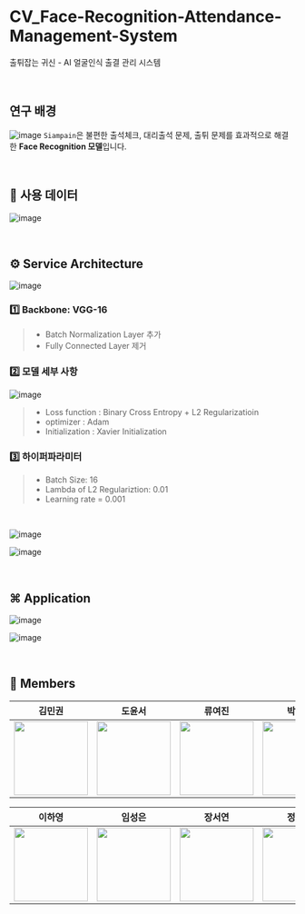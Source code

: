 # CV_Face-Recognition-Attendance-Management-System
출튀잡는 귀신 - AI 얼굴인식 출결 관리 시스템

<br>

## 연구 배경
![image](https://github.com/khuda-5th/CV_Face-Recognition-Attendance-Management-System/assets/160306623/a31158a1-0770-4cf4-b6af-d818e22448d8)
`Siampain`은 불편한 출석체크, 대리출석 문제, 출튀 문제를 효과적으로 해결한 **Face Recognition 모델**입니다.

<br>

## 📌 사용 데이터
![image](https://github.com/khuda-5th/CV_Face-Recognition-Attendance-Management-System/assets/160306623/bf46c72f-26fa-4944-a83d-32a62aefe6fd)

<br>

## ⚙️ Service Architecture
![image](https://github.com/khuda-5th/CV_Face-Recognition-Attendance-Management-System/assets/160306623/6aa211cb-d8f0-4860-9f9b-4d895dca660c)
### 1️⃣ Backbone: VGG-16
>- Batch Normalization Layer 추가
>- Fully Connected Layer 제거
### 2️⃣ 모델 세부 사항
![image](https://github.com/khuda-5th/CV_Face-Recognition-Attendance-Management-System/assets/160306623/3a34954f-93cc-4162-9fa6-204fa78d2311)
>- Loss function : Binary Cross Entropy + L2 Regularizatioin
>- optimizer : Adam
>- Initialization : Xavier Initialization
### 3️⃣ 하이퍼파라미터
>- Batch Size: 16
>- Lambda of L2 Regulariztion: 0.01
>- Learning rate = 0.001
<br>

![image](https://github.com/khuda-5th/CV_Face-Recognition-Attendance-Management-System/assets/160306623/12768817-3d93-4834-b037-05ab491c5f0f)

![image](https://github.com/khuda-5th/CV_Face-Recognition-Attendance-Management-System/assets/160306623/d7d38df7-e57e-4c63-9f12-023596fb60cd)

<br>

## ⌘ Application

![image](https://github.com/khuda-5th/CV_Face-Recognition-Attendance-Management-System/assets/160306623/e79915ac-6e68-483d-ac33-93b83b851403)

![image](https://github.com/khuda-5th/CV_Face-Recognition-Attendance-Management-System/assets/160306623/ee080783-ea58-4d00-8ac1-5243b4d7bba7)

<br>

## 🤗 Members
| 김민권 | 도윤서 | 류여진 | 박현준 |
| :-: | :-: | :-: | :-: |
| <img src='https://github.com/khuda-5th/CV_Face-Recognition-Attendance-Management-System/assets/160306623/6128d65a-de7f-4f8c-a33f-fcdb0ae3c373' height=130 width=130></img> |  <img src='https://github.com/khuda-5th/CV_Face-Recognition-Attendance-Management-System/assets/160306623/9d3b5adf-e69e-4ff8-81f1-e0808f8847ae' height=130 width=130></img> | <img src='https://github.com/khuda-5th/CV_Face-Recognition-Attendance-Management-System/assets/160306623/96ed3cef-a558-4920-b78e-96b060176c82' height=130 width=130></img> | <img src='https://github.com/khuda-5th/CV_Face-Recognition-Attendance-Management-System/assets/160306623/7c2de721-ad83-431a-95cf-2a3346771423' height=130 width=130></img> |

| 이하영 | 임성은 | 장서연 | 정유진 |
| :-: | :-: | :-: | :-: |
| <img src='https://github.com/khuda-5th/CV_Face-Recognition-Attendance-Management-System/assets/160306623/8e406a3b-cdb8-4a9e-83f3-2b2a116c7b8f' height=130 width=130></img> | <img src='https://github.com/khuda-5th/CV_Face-Recognition-Attendance-Management-System/assets/160306623/01c93f54-ac0c-49fc-9d7c-b7ddeb569dd4' height=130 width=130></img> | <img src='https://github.com/khuda-5th/CV_Face-Recognition-Attendance-Management-System/assets/160306623/745ae1ef-3c60-4199-98f2-4c0445e53ee6' height=130 width=130></img> | <img src='https://github.com/khuda-5th/CV_Face-Recognition-Attendance-Management-System/assets/160306623/fe2400e1-98ac-460e-b8bb-73052ac7884c' height=130 width=130></img> |
<br>
